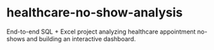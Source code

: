 # healthcare-no-show-analysis
End-to-end SQL + Excel project analyzing healthcare appointment no-shows and building an interactive dashboard.
